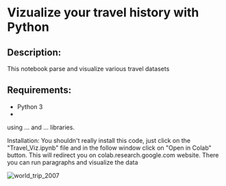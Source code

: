 # Vizualize your travel history with Python

## Description:
This notebook parse and visualize various travel datasets 

## Requirements:
* Python 3
* 


using ... and ... libraries.

Installation:
You shouldn't really install this code, just click on the "Travel_Viz.ipynb" file and in the follow window click on "Open in Colab" button. This will redirect you on colab.research.google.com website. There you can run paragraphs and visualize the data
 
![world_trip_2007](https://user-images.githubusercontent.com/58124951/84104264-09230780-a9ca-11ea-8464-1bc3cdd246b3.png)
